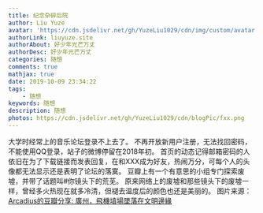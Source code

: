 ```yaml
---
title: 纪念杂碎后院
author: Liu Yuze
avatar: 'https://cdn.jsdelivr.net/gh/YuzeLiu1029/cdn/img/custom/avatar.jpg'
authorLink: liuyuze.site
authorAbout: 好少年光芒万丈
authorDesc: 好少年光芒万丈
categories: 随想
comments: true
mathjax: true
date: 2019-10-09 23:34:22
tags: 
    - 随想
keywords: 随想
description: 随想
photos: https://cdn.jsdelivr.net/gh/YuzeLiu1029/cdn/blogPic/fxx.png
---
```

大学时经常上的音乐论坛登录不上去了。
不再开放新用户注册，无法找回密码，不能使用QQ登录，站子的微博停留在2018年初。
首页的动态记得邮箱密码的人依旧在为了下载链接而发表回复，在和XXX成为好友，热闹万分，可每个人的头像都无法显示还是表明了论坛的落寞。
豆瓣上有一个有意思的小组专门探索废墟，并带了话题叫#你镜头下的荒芜。
原来网络上的废墟和那些镜头下的废墟一样，曾经多火热现在就多冷清，但褪去温度后的颜色也还是美丽的。
图片来源：[Arcadius的豆瓣分享: 廣州，飛機墳場墜落在文明邊緣](https://www.douban.com/note/734104389/)


